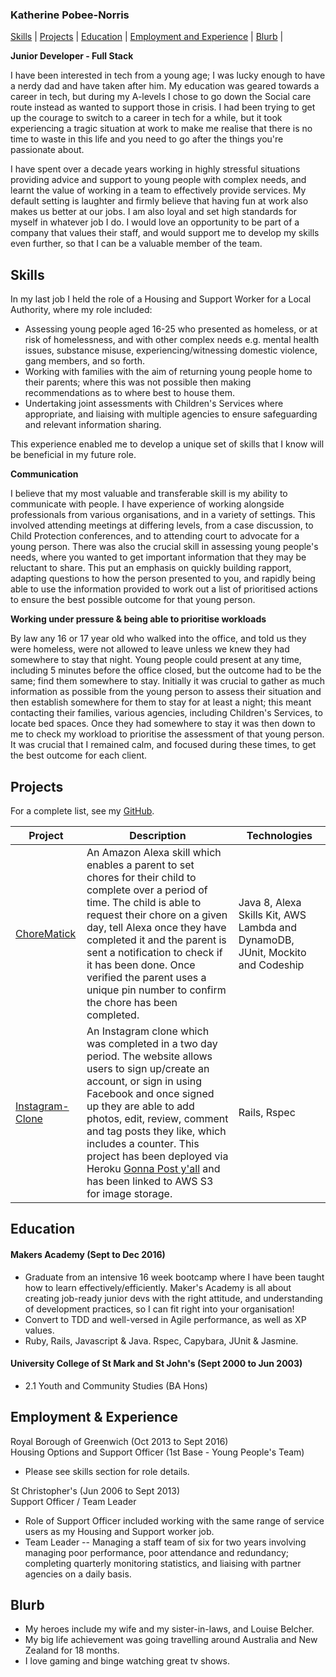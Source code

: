### Katherine Pobee-Norris

[Skills](#skills) | [Projects](#projects) | [Education](#education) | [Employment and Experience](#employment-and-experience) | [Blurb](#blurb) |

**Junior Developer - Full Stack**

I have been interested in tech from a young age; I was lucky enough to have a nerdy dad and have taken after him.  My education was geared towards a career in tech, but during my A-levels I chose to go down the Social care route instead as wanted to support those in crisis.  I had been trying to get up the courage to switch to a career in tech for a while, but it took experiencing a tragic situation at work to make me realise that there is no time to waste in this life and you need to go after the things you're passionate about.

I have spent over a decade years working in highly stressful situations providing advice and support to young people with complex needs, and learnt the value of working in a team to effectively provide services.  My default setting is laughter and firmly believe that having fun at work also makes us better at our jobs.  I am also loyal and set high standards for myself in whatever job I do.  I would love an opportunity to be part of a company that values their staff, and would support me to develop my skills even further, so that I can be a valuable member of the team.

## Skills

In my last job I held the role of a Housing and Support Worker for a Local Authority, where my role included:

- Assessing young people aged 16-25 who presented as homeless, or at risk of homelessness, and with other complex needs e.g. mental health issues, substance misuse, experiencing/witnessing domestic violence, gang members, and so forth.  
- Working with families with the aim of returning young people home to their parents; where this was not possible then making recommendations as to where best to house them.
- Undertaking joint assessments with Children's Services where appropriate, and liaising with multiple agencies to ensure safeguarding and relevant information sharing.

This experience enabled me to develop a unique set of skills that I know will be beneficial in my future role.   

**Communication**

I believe that my most valuable and transferable skill is my ability to communicate with people.  I have experience of working alongside professionals from various organisations, and in a variety of settings.  This involved attending meetings at differing levels, from a case discussion, to Child Protection conferences, and to attending court to advocate for a young person.  There was also the crucial skill in assessing young people's needs, where you wanted to get important information that they may be reluctant to share.  This put an emphasis on quickly building rapport, adapting questions to how the person presented to you, and rapidly being able to use the information provided to work out a list of prioritised actions to ensure the best possible outcome for that young person.  

**Working under pressure & being able to prioritise workloads**

By law any 16 or 17 year old who walked into the office, and told us they were homeless, were not allowed to leave unless we knew they had somewhere to stay that night.  Young people could present at any time, including 5 minutes before the office closed, but the outcome had to be the same; find them somewhere to stay.  Initially it was crucial to gather as much information as possible from the young person to assess their situation and then establish somewhere for them to stay for at least a night; this meant contacting their families, various agencies, including Children's Services, to locate bed spaces.  Once they had somewhere to stay it was then down to me to check my workload to prioritise the assessment of that young person.  It was crucial that I remained calm, and focused during these times, to get the best outcome for each client.    

## Projects

For a complete list, see my [GitHub](https://github.com/KPobeeNorris?tab=repositories).

| Project   | Description | Technologies |
|---        |---         |---           |
| [ChoreMatick](https://github.com/ChoreMatick) | An Amazon Alexa skill which enables a parent to set chores for their child to complete over a period of time.  The child is able to request their chore on a given day, tell Alexa once they have completed it and the parent is sent a notification to check if it has been done.  Once verified the parent uses a unique pin number to confirm the chore has been completed. | Java 8, Alexa Skills Kit, AWS Lambda and DynamoDB, JUnit, Mockito and Codeship |
|[Instagram-Clone](https://github.com/KPobeeNorris/instagram-challenge)| An Instagram clone which was completed in a two day period.  The website allows users to sign up/create an account, or sign in using Facebook and once signed up they are able to add photos, edit, review, comment and tag posts they like, which includes a counter.  This project has been deployed via Heroku [Gonna Post y'all](https://gonna-post-yall.herokuapp.com/posts) and has been linked to AWS S3 for image storage. | Rails, Rspec|

## Education

#### Makers Academy (Sept to Dec 2016)

- Graduate from an intensive 16 week bootcamp where I have been taught how to learn effectively/efficiently.  Maker's Academy is all about creating job-ready junior devs with the right attitude, and understanding of development practices, so I can fit right into your organisation!
- Convert to TDD and well-versed in Agile performance, as well as XP values.
- Ruby, Rails, Javascript & Java.  Rspec, Capybara, JUnit & Jasmine.

#### University College of St Mark and St John's (Sept 2000 to Jun 2003)

- 2.1 Youth and Community Studies (BA Hons)

## Employment & Experience

Royal Borough of Greenwich (Oct 2013 to Sept 2016)    
Housing Options and Support Officer (1st Base - Young People's Team)
- Please see skills section for role details.

St Christopher's (Jun 2006 to Sept 2013)   
Support Officer / Team Leader
- Role of Support Officer included working with the same range of service users as my Housing and Support worker job.
- Team Leader -- Managing a staff team of six for two years involving managing poor performance, poor attendance and redundancy; completing quarterly monitoring statistics, and liaising with partner agencies on a daily basis.

## Blurb
- My heroes include my wife and my sister-in-laws, and Louise Belcher.
- My big life achievement was going travelling around Australia and New Zealand for 18 months.
- I love gaming and binge watching great tv shows.
